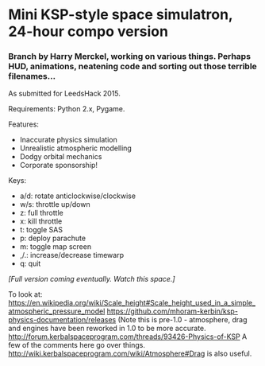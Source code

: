 # Mini KSP-style space simulatron, 24-hour compo version

### Branch by Harry Merckel, working on various things. Perhaps HUD, animations, neatening code and sorting out those terrible filenames...

As submitted for LeedsHack 2015.

Requirements: Python 2.x, Pygame.

Features:
* Inaccurate physics simulation
* Unrealistic atmospheric modelling
* Dodgy orbital mechanics
* Corporate sponsorship!

Keys:
* a/d: rotate anticlockwise/clockwise
* w/s: throttle up/down
* z: full throttle
* x: kill throttle
* t: toggle SAS
* p: deploy parachute
* m: toggle map screen
* ,/.: increase/decrease timewarp
* q: quit

*[Full version coming eventually.  Watch this space.]*

To look at:
https://en.wikipedia.org/wiki/Scale_height#Scale_height_used_in_a_simple_atmospheric_pressure_model
https://github.com/mhoram-kerbin/ksp-physics-documentation/releases (Note this is pre-1.0 - atmosphere, drag and engines have been reworked in 1.0 to be more accurate.
http://forum.kerbalspaceprogram.com/threads/93426-Physics-of-KSP A few of the comments here go over things.
http://wiki.kerbalspaceprogram.com/wiki/Atmosphere#Drag is also useful.